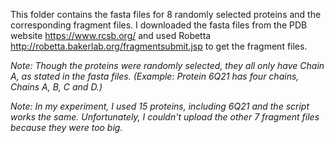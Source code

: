 This folder contains the fasta files for 8 randomly selected proteins and the corresponding fragment files. I downloaded the fasta files from the PDB website https://www.rcsb.org/ and used Robetta http://robetta.bakerlab.org/fragmentsubmit.jsp to get the fragment files. 

*Note: Though the proteins were randomly selected, they all only have Chain A, as stated in the fasta files. (Example: Protein 6Q21 has four chains, Chains A, B, C and D.)*

*Note: In my experiment, I used 15 proteins, including 6Q21 and the script works the same. Unfortunately, I couldn't upload the other 7 fragment files because they were too big.*
